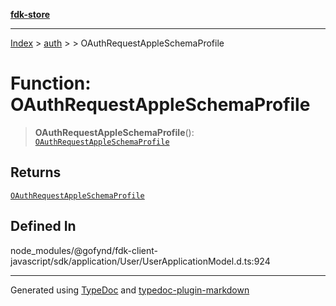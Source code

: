 [**fdk-store**](../../../README.md)
***

[Index](../../../API.md) > [auth](../../README.md) > [<internal>](../README.md) > OAuthRequestAppleSchemaProfile

# Function: OAuthRequestAppleSchemaProfile

> **OAuthRequestAppleSchemaProfile**(): [`OAuthRequestAppleSchemaProfile`](../type-aliases/type-alias.OAuthRequestAppleSchemaProfile.md)

## Returns

[`OAuthRequestAppleSchemaProfile`](../type-aliases/type-alias.OAuthRequestAppleSchemaProfile.md)

## Defined In

node\_modules/@gofynd/fdk-client-javascript/sdk/application/User/UserApplicationModel.d.ts:924

***
Generated using [TypeDoc](https://typedoc.org/) and [typedoc-plugin-markdown](https://www.npmjs.com/package/typedoc-plugin-markdown)
